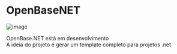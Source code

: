 # OpenBaseNET
![image](https://github.com/britors/OpenBase.NET/assets/183213/9d3f3601-d627-4225-b64f-1f4fd0a3f817)




OpenBase.NET está em desenvolvimento <br/>
A ideia do projeto é gerar um template completo para projetos .net
